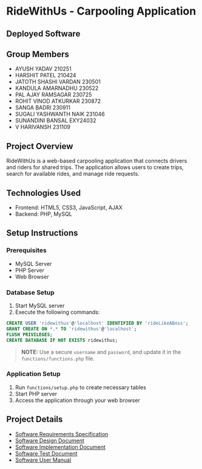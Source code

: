# RideWithUs - Carpooling Application

## Deployed Software

## Group Members
- AYUSH YADAV 210251
- HARSHIT PATEL 210424
- JATOTH SHASHI VARDAN 230501
- KANDULA AMARNADHU 230522
- PAL AJAY RAMSAGAR 230725
- ROHIT VINOD ATKURKAR 230872
- SANGA BADRI 230911
- SUGALI YASHWANTH NAIK 231046
- SUNANDINI BANSAL EXY24032
- V HARIVANSH 231109

## Project Overview
RideWithUs is a web-based carpooling application that connects drivers and riders for shared trips. The application allows users to create trips, search for available rides, and manage ride requests.

## Technologies Used
- Frontend: HTML5, CSS3, JavaScript, AJAX
- Backend: PHP, MySQL

## Setup Instructions

### Prerequisites
- MySQL Server
- PHP Server
- Web Browser

### Database Setup
1. Start MySQL server
2. Execute the following commands:
```sql
CREATE USER 'ridewithus'@'localhost' IDENTIFIED BY 'rideLikeABoss';
GRANT CREATE ON *.* TO 'ridewithus'@'localhost';
FLUSH PRIVILEGES;
CREATE DATABASE IF NOT EXISTS ridewithus;
```
> **NOTE:**  Use a secure `username` and `password`, and update it in the `functions/functions.php` file.

### Application Setup
1. Run `functions/setup.php` to create necessary tables
2. Start PHP server
3. Access the application through your web browser

## Project Details

- [Software Requirements Specification](docs/RequirementDoc_CS253.pdf)
- [Software Design Document](docs/DesignDoc_CS253.pdf)
- [Software Implementation Document](docs/ImplementationDoc_CS253.pdf)
- [Software Test Document](docs/TestDoc_CS253.pdf)
- [Software User Manual](docs/UserManual_CS253.pdf)

